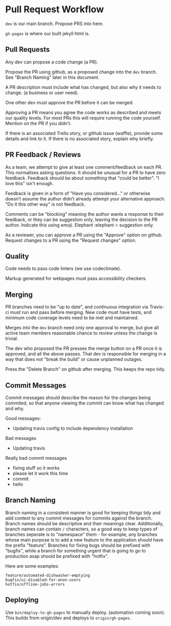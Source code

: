 # Pull Request Workflow

`dev` is our main branch. Propose PRS into here.

`gh-pages` is where our built jekyll html is.

## Pull Requests

Any dev can propose a code change (a PR).

Propose the PR using github, as a proposed change into the `dev` branch. See "Branch Naming" later in this document.

A PR description must include what has changed, but also why it needs to change. (a business or user need).

One other dev must approve the PR before it can be merged.

Approving a PR means you agree the code works as described and meets our quality levels. For most PRs this will require running the code yourself. Mention on the PR if you didn’t.

If there is an associated Trello story, or github issue (waffle), provide some details and link to it. If there is no associated story, explain why briefly.

## PR Feedback / Reviews

As a team, we attempt to give at least one comment/feedback on each PR. This normalises asking questions. It should be unusual for a PR to have zero feedback. Feedback should be about something that "could be better". "I love this" isn't enough.

Feedback is given in a form of "Have you considered..." or otherwise doesn’t assume the author didn’t already attempt your alternative approach. "Do it this other way" is not feedback.

Comments can be "blocking" meaning the author wants a response to their feedback, or they can be suggestion only, leaving the decision to the PR author. Indicate this using emoji. Elephant :elephant = suggestion only.

As a reviewer, you can approve a PR using the "Approve" option on github. Request changes to a PR using the "Request changes" option.

## Quality

Code needs to pass code linters (we use codeclimate).

Markup generated for webpages must pass accessibility checkers.

## Merging

PR branches need to be "up to date", and continuous integration via Travis-ci must run and pass before merging. New code must have tests, and minimum code coverage levels need to be met and maintained.

Merges into the `dev` branch need only one approval to merge, but give all active team members reasonable chance to review unless the change is trivial.

The dev who proposed the PR presses the merge button on a PR once it is approved, and all the above passes. That dev is responsible for merging in a way that does not "break the build" or cause unplanned outages.

Press the "Delete Branch" on github after merging. This keeps the repo tidy.

## Commit Messages

Commit messages should describe the reason for the changes being commited, so that anyone viewing the commit can know what has changed and why.

Good messages:

* Updating travis config to include dependency installation

Bad messages

* Updating travis

Really bad commit messages

* fixing stuff so it works
* please let it work this time
* commit
* hello

## Branch Naming

Branch naming in a consistent manner is good for keeping things tidy and add context to any commit messages for commits against the branch. Branch names should be descriptive and their meanings clear. Additionally, branch names can contain `/` characters, so a good way to keep types of branches seperate is to "namespace" them - for example, any branches whose main purpose is to add a new feature to the application should have the prefix "feature". Branches for fixing bugs should be prefixed with "bugfix", while a branch for something urgent that is going to go to production asap should be prefixed with "hotfix".

Here are some examples:

    feature/automated-dishwasher-emptying
    bugfix/ui-disabled-for-anon-users
    hotfix/offline-jobs-errors

## Deploying

Use `bin/deploy-to-gh-pages` to manually deploy. (automation coming soon). This builds from origin/dev and deploys to `origin/gh-pages`.
